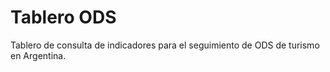 # Tablero ODS

Tablero de consulta de indicadores para el seguimiento de ODS de turismo en Argentina.
